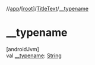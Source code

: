 //[app](../../../index.md)/[[root]](../index.md)/[TitleText](index.md)/[__typename](__typename.md)

# __typename

[androidJvm]\
val [__typename](__typename.md): [String](https://kotlinlang.org/api/latest/jvm/stdlib/kotlin/-string/index.html)
